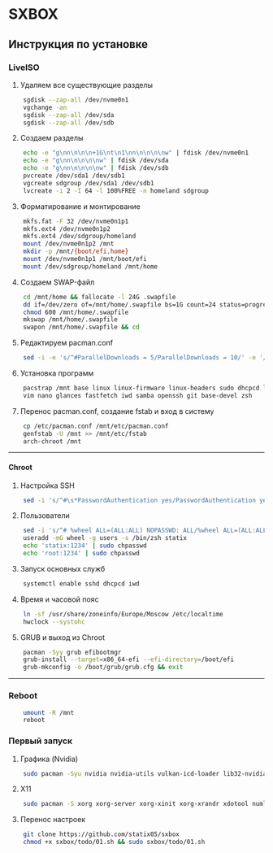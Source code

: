 # SXBOX

## Инструкция по установке
### LiveISO
1. Удаляем все существующие разделы
```bash
    sgdisk --zap-all /dev/nvme0n1
    vgchange -an
    sgdisk --zap-all /dev/sda
    sgdisk --zap-all /dev/sdb
```
2. Создаем разделы
```bash
    echo -e "g\nn\n\n\n+1G\nt\n1\nn\n\n\n\nw" | fdisk /dev/nvme0n1
    echo -e "g\nn\n\n\n\nw" | fdisk /dev/sda
    echo -e "g\nn\n\n\n\nw" | fdisk /dev/sdb
    pvcreate /dev/sda1 /dev/sdb1
    vgcreate sdgroup /dev/sda1 /dev/sdb1
    lvcreate -i 2 -I 64 -l 100%FREE -n homeland sdgroup
```
3. Форматирование и монтирование
```bash
    mkfs.fat -F 32 /dev/nvme0n1p1
    mkfs.ext4 /dev/nvme0n1p2
    mkfs.ext4 /dev/sdgroup/homeland
    mount /dev/nvme0n1p2 /mnt
    mkdir -p /mnt/{boot/efi,home}
    mount /dev/nvme0n1p1 /mnt/boot/efi
    mount /dev/sdgroup/homeland /mnt/home
```
4. Создаем SWAP-файл
```bash
    cd /mnt/home && fallocate -l 24G .swapfile
    dd if=/dev/zero of=/mnt/home/.swapfile bs=1G count=24 status=progress
    chmod 600 /mnt/home/.swapfile
    mkswap /mnt/home/.swapfile
    swapon /mnt/home/.swapfile && cd
```
5. Редактируем pacman.conf
```bash
    sed -i -e 's/^#ParallelDownloads = 5/ParallelDownloads = 10/' -e '/^#\[multilib\]/{N;s/#\[multilib\]\n#/[multilib]\n/}' /etc/pacman.conf
```
6. Установка программ
```bash
    pacstrap /mnt base linux linux-firmware linux-headers sudo dhcpcd lvm2 \
    vim nano glances fastfetch iwd samba openssh git base-devel zsh
```
7. Перенос pacman.conf, создание fstab и вход в систему
```bash
    cp /etc/pacman.conf /mnt/etc/pacman.conf
    genfstab -U /mnt >> /mnt/etc/fstab
    arch-chroot /mnt
```

---

#### Chroot
1. Настройка SSH
```bash
    sed -i 's/^#\s*PasswordAuthentication yes/PasswordAuthentication yes/' /etc/ssh/sshd_config
```
2. Пользователи
```bash
    sed -i 's/^# %wheel ALL=(ALL:ALL) NOPASSWD: ALL/%wheel ALL=(ALL:ALL) NOPASSWD: ALL/' /etc/sudoers
    useradd -mG wheel -g users -s /bin/zsh statix
    echo 'statix:1234' | sudo chpasswd
    echo 'root:1234' | sudo chpasswd
```
3. Запуск основных служб
```bash
    systemctl enable sshd dhcpcd iwd
```
4. Время и часовой пояс
```bash
    ln -sf /usr/share/zoneinfo/Europe/Moscow /etc/localtime
    hwclock --systohc
```
5. GRUB и выход из Chroot
```bash
    pacman -Syy grub efibootmgr
    grub-install --target=x86_64-efi --efi-directory=/boot/efi
    grub-mkconfig -o /boot/grub/grub.cfg && exit
```

---

### Reboot
```bash
    umount -R /mnt
    reboot
```

### Первый запуск
1. Графика (Nvidia)
```bash
    sudo pacman -Syu nvidia nvidia-utils vulkan-icd-loader lib32-nvidia-utils lib32-vulkan-icd-loader opencl-nvidia lib32-opencl-nvidia
```
2. X11
```bash
    sudo pacman -S xorg xorg-server xorg-xinit xorg-xrandr xdotool numlockx
``` 
3. Перенос настроек
```bash
    git clone https://github.com/statix05/sxbox
    chmod +x sxbox/todo/01.sh && sudo sxbox/todo/01.sh
```
